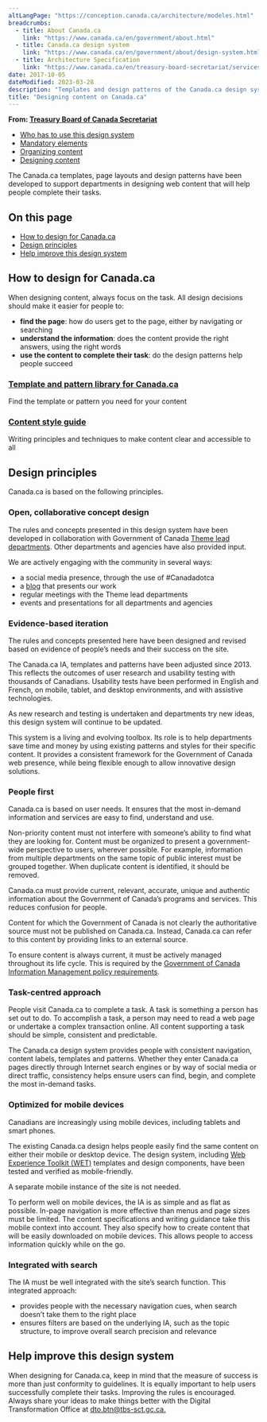 ```yaml
---
altLangPage: "https://conception.canada.ca/architecture/modeles.html"
breadcrumbs:
  - title: About Canada.ca
    link: "https://www.canada.ca/en/government/about.html"
  - title: Canada.ca design system
    link: "https://www.canada.ca/en/government/about/design-system.html"
  - title: Architecture Specification
    link: "https://www.canada.ca/en/treasury-board-secretariat/services/government-communications/canada-content-information-architecture-specification.html"
date: 2017-10-05
dateModified: 2023-03-28
description: "Templates and design patterns of the Canada.ca design system."
title: "Designing content on Canada.ca"
---
```

<p class="gc-byline"><strong>From: <a href="/en/treasury-board-secretariat.html">Treasury Board of Canada Secretariat</a></strong></p>
<div>
  <div class="mrgn-tp-md mrgn-bttm-sm brdr-bttm">
    <div class="row  mrgn-bttm-sm">
      <ul class="toc lst-spcd col-md-12">
        <li class="col-md-4"><a href="usage-canadaca-design.html" class="list-group-item">Who has to use this design system</a> </li>
        <li class="col-md-4"><a href="mandatory-elements.html" class="list-group-item">Mandatory elements</a> </li>
        <li class="col-md-4"><a href="organizing-content.html" class="list-group-item">Organizing content</a> </li>
        <li class="col-md-4"><a href="templates.html" class="list-group-item cust-active active">Designing content</a> </li>
      </ul>
    </div>
  </div>
  <section>
    <p>The Canada.ca templates, page layouts and design patterns have been developed to support departments in designing web content that will help people complete their tasks.</p>
    <h2>On this page</h2>
    <ul>
      <li><a href="#how">How to design for Canada.ca</a></li>
      <li><a href="#principles">Design principles</a></li>
      <li><a href="#help">Help improve this design system</a> </li>
    </ul>
    <h2 id="how">How to design for Canada.ca</h2>
    <p>When designing content, always focus on the task. All design decisions should make it easier for people to:</p>
    <ul>
      <li><strong>find the page</strong>: how do users get to the page, either by navigating or searching</li>
      <li><strong>understand the information</strong>: does the content provide the right answers, using the right words</li>
      <li><strong>use the content to complete their task</strong>: do the design patterns help people succeed</li>
    </ul>
    <div class="row">
      <section class="wb-eqht gc-drmt">
        <div class="col-md-4">
          <section>
            <h3 class="h5"><a href="/en/government/about/design-system/pattern-library.html">Template and pattern library for Canada.ca</a></h3>
            <p>Find the template or pattern you need for your content</p>
          </section>
        </div>
        <div class="col-md-4">
          <section>
            <h3 class="h5"><a href="/en/treasury-board-secretariat/services/government-communications/canada-content-style-guide.html">Content style guide</a></h3>
            <p>Writing principles and techniques to make content clear and accessible to all</p>
          </section>
        </div>
      </section>
    </div>
    <section>
      <h2 id="principles">Design principles</h2>
      <p>Canada.ca is based on the following principles.</p>
      <h3>Open, collaborative concept design</h3>
      <p>The rules and concepts presented in this design system have been developed in collaboration with Government of Canada <a href="/en/government/about/design-system/theme-lead-departments.html">Theme lead departments</a>. Other departments and agencies have also provided input.</p>
      <p>We are actively engaging with the community in several ways:</p>
      <ul>
        <li>a social media presence, through the use of #Canadadotca</li>
        <li>a <a href="https://blog.canada.ca/">blog</a> that presents our work</li>
        <li>regular meetings with the Theme lead departments</li>
        <li>events and presentations for all departments and agencies</li>
      </ul>
      <h3>Evidence-based iteration</h3>
      <p>The rules and concepts presented here have been designed and revised based on evidence of people’s needs and their success on the site.</p>
      <pthe structure of the main menu canada.ca was based on an understanding what canadians are looking for. this came from a review public web usage data. data collected across government departments and agencies.<>
      <p>The Canada.ca IA, templates and patterns have been adjusted since 2013. This reflects the outcomes of user research and usability testing with thousands of Canadians. Usability tests have been performed in English and French, on mobile, tablet, and desktop environments, and with assistive technologies.</p>
      <p>As new research and testing is undertaken and departments try new ideas, this design system will continue to be updated.</p>
      <p>This system is a living and evolving toolbox. Its role is to help departments save time and money by using existing patterns and styles for their specific content. It provides a consistent framework for the Government of Canada web presence, while being flexible enough to allow innovative design solutions.</p>
      <h3>People first</h3>
      <p>Canada.ca is based on user needs. It ensures that the most in-demand information and services are easy to find, understand and use.</p>
      <p>Non-priority content must not interfere with someone’s ability to find what they are looking for.  Content must be organized to present a government-wide perspective to users, wherever possible. For example, information from multiple departments on the same topic of public interest must be grouped together. When duplicate content is identified, it should be removed.</p>
      <p>Canada.ca must provide current, relevant, accurate, unique and authentic information about the Government of Canada’s programs and services. This reduces confusion for people.</p>
      <p>Content for which the Government of Canada is not clearly the authoritative source must not be published on Canada.ca. Instead, Canada.ca can refer to this content by providing links to an external source.</p>
      <p>To ensure content is always current, it must be actively managed throughout its life cycle. This is required by the <a href="https://www.tbs-sct.gc.ca/pol/doc-eng.aspx?id=12742">Government of Canada Information Management policy requirements</a>.</p>
      <h3>Task-centred approach</h3>
      <p>People visit Canada.ca to complete a task. A task is something a person has set out to do. To accomplish a task, a person may need to read a web page or undertake a complex transaction online. All content supporting a task should be simple, consistent and predictable.</p>
      <p>The Canada.ca design system provides people with consistent navigation, content labels, templates and patterns. Whether they enter Canada.ca pages directly through Internet search engines or by way of social media or direct traffic, consistency helps ensure users can find, begin, and complete the most in-demand tasks.</p>
      <h3>Optimized for mobile devices</h3>
      <p>Canadians are increasingly using mobile devices, including tablets and smart phones.</p>
      <p>The existing Canada.ca design helps people easily find the same content on either their mobile or desktop device. The design system, including <a href="http://www.tbs-sct.gc.ca/ws-nw/wa-aw/wet-boew/index-eng.asp">Web Experience Toolkit (WET)</a> templates and design components, have been tested and verified as mobile-friendly.</p>
      <p>A separate mobile instance of the site is not needed.</p>
      <p>To perform well on mobile devices, the IA is as simple and as flat as possible. In-page navigation is more effective than menus and page sizes must be limited. The content specifications and writing guidance take this mobile context into account. They also specify how to create content that will be easily downloaded on mobile devices. This allows people to access information quickly while on the go.</p>
      <h3>Integrated with search</h3>
      <p>The IA must be well integrated with the site’s search function. This integrated approach:</p>
      <ul>
        <li>provides people with the necessary navigation cues, when search doesn’t take them to the right place</li>
        <li>ensures filters are based on the underlying IA, such as the topic structure, to improve overall search precision and relevance</li>
      </ul>
      </pthe>
    </section>
    <section>
      <h2 id="help">Help improve this design system</h2>
      <p>When designing for Canada.ca, keep in mind that the measure of success is more than just conformity to guidelines. It is equally important to help users successfully complete their tasks. Improving the rules is encouraged. Always share your ideas to make things better with the Digital Transformation Office at <a href="mailto:dto.btn@tbs-sct.gc.ca">dto.btn@tbs-sct.gc.ca.</a></p>
    </section>
  </section>
</div>
